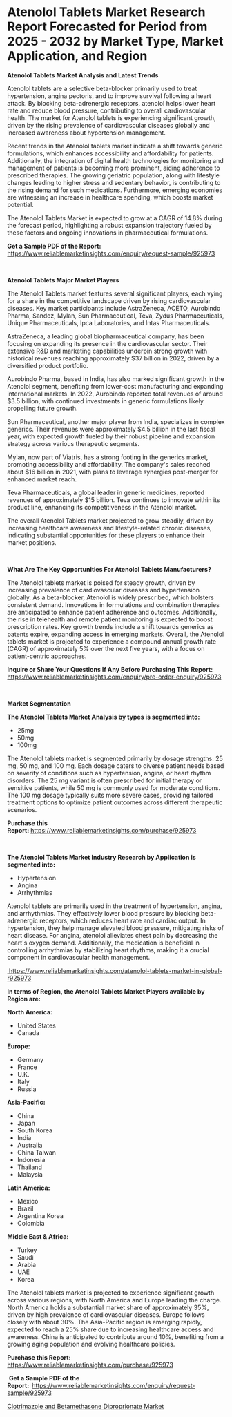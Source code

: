 <p><h1>Atenolol Tablets Market Research Report Forecasted for Period from 2025 -  2032 by Market Type, Market Application, and Region</h1></p><p><strong>Atenolol Tablets Market Analysis and Latest Trends</strong></p>
<p><p>Atenolol tablets are a selective beta-blocker primarily used to treat hypertension, angina pectoris, and to improve survival following a heart attack. By blocking beta-adrenergic receptors, atenolol helps lower heart rate and reduce blood pressure, contributing to overall cardiovascular health. The market for Atenolol tablets is experiencing significant growth, driven by the rising prevalence of cardiovascular diseases globally and increased awareness about hypertension management. </p><p>Recent trends in the Atenolol tablets market indicate a shift towards generic formulations, which enhances accessibility and affordability for patients. Additionally, the integration of digital health technologies for monitoring and management of patients is becoming more prominent, aiding adherence to prescribed therapies. The growing geriatric population, along with lifestyle changes leading to higher stress and sedentary behavior, is contributing to the rising demand for such medications. Furthermore, emerging economies are witnessing an increase in healthcare spending, which boosts market potential. </p><p>The Atenolol Tablets Market is expected to grow at a CAGR of 14.8% during the forecast period, highlighting a robust expansion trajectory fueled by these factors and ongoing innovations in pharmaceutical formulations.</p></p>
<p><strong>Get a Sample PDF of the Report:&nbsp;</strong> <a href="https://www.reliablemarketinsights.com/enquiry/request-sample/925973?utm_campaign=2982&utm_medium=2&utm_source=Github&utm_content=ia&utm_term=08032025&utm_id=atenolol-tablets">https://www.reliablemarketinsights.com/enquiry/request-sample/925973</a></p>
<p>&nbsp;</p>
<p><strong>Atenolol Tablets Major Market Players</strong></p>
<p><p>The Atenolol Tablets market features several significant players, each vying for a share in the competitive landscape driven by rising cardiovascular diseases. Key market participants include AstraZeneca, ACETO, Aurobindo Pharma, Sandoz, Mylan, Sun Pharmaceutical, Teva, Zydus Pharmaceuticals, Unique Pharmaceuticals, Ipca Laboratories, and Intas Pharmaceuticals.</p><p>AstraZeneca, a leading global biopharmaceutical company, has been focusing on expanding its presence in the cardiovascular sector. Their extensive R&D and marketing capabilities underpin strong growth with historical revenues reaching approximately $37 billion in 2022, driven by a diversified product portfolio.</p><p>Aurobindo Pharma, based in India, has also marked significant growth in the Atenolol segment, benefiting from lower-cost manufacturing and expanding international markets. In 2022, Aurobindo reported total revenues of around $3.5 billion, with continued investments in generic formulations likely propelling future growth.</p><p>Sun Pharmaceutical, another major player from India, specializes in complex generics. Their revenues were approximately $4.5 billion in the last fiscal year, with expected growth fueled by their robust pipeline and expansion strategy across various therapeutic segments.</p><p>Mylan, now part of Viatris, has a strong footing in the generics market, promoting accessibility and affordability. The company's sales reached about $16 billion in 2021, with plans to leverage synergies post-merger for enhanced market reach.</p><p>Teva Pharmaceuticals, a global leader in generic medicines, reported revenues of approximately $15 billion. Teva continues to innovate within its product line, enhancing its competitiveness in the Atenolol market.</p><p>The overall Atenolol Tablets market projected to grow steadily, driven by increasing healthcare awareness and lifestyle-related chronic diseases, indicating substantial opportunities for these players to enhance their market positions.</p></p>
<p>&nbsp;</p>
<p><strong>What Are The Key Opportunities For Atenolol Tablets Manufacturers?</strong></p>
<p><p>The Atenolol tablets market is poised for steady growth, driven by increasing prevalence of cardiovascular diseases and hypertension globally. As a beta-blocker, Atenolol is widely prescribed, which bolsters consistent demand. Innovations in formulations and combination therapies are anticipated to enhance patient adherence and outcomes. Additionally, the rise in telehealth and remote patient monitoring is expected to boost prescription rates. Key growth trends include a shift towards generics as patents expire, expanding access in emerging markets. Overall, the Atenolol tablets market is projected to experience a compound annual growth rate (CAGR) of approximately 5% over the next five years, with a focus on patient-centric approaches.</p></p>
<p><strong>Inquire or Share Your Questions If Any Before Purchasing This Report:</strong> <a href="https://www.reliablemarketinsights.com/enquiry/pre-order-enquiry/925973?utm_campaign=2982&utm_medium=2&utm_source=Github&utm_content=ia&utm_term=08032025&utm_id=atenolol-tablets">https://www.reliablemarketinsights.com/enquiry/pre-order-enquiry/925973</a></p>
<p>&nbsp;</p>
<p><strong>Market Segmentation</strong></p>
<p><strong>The Atenolol Tablets Market Analysis by types is segmented into:</strong></p>
<p><ul><li>25mg</li><li>50mg</li><li>100mg</li></ul></p>
<p><p>The Atenolol tablets market is segmented primarily by dosage strengths: 25 mg, 50 mg, and 100 mg. Each dosage caters to diverse patient needs based on severity of conditions such as hypertension, angina, or heart rhythm disorders. The 25 mg variant is often prescribed for initial therapy or sensitive patients, while 50 mg is commonly used for moderate conditions. The 100 mg dosage typically suits more severe cases, providing tailored treatment options to optimize patient outcomes across different therapeutic scenarios.</p></p>
<p><strong>Purchase this Report:&nbsp;</strong><a href="https://www.reliablemarketinsights.com/purchase/925973?utm_campaign=2982&utm_medium=2&utm_source=Github&utm_content=ia&utm_term=08032025&utm_id=atenolol-tablets">https://www.reliablemarketinsights.com/purchase/925973</a></p>
<p>&nbsp;</p>
<p><strong>The Atenolol Tablets Market Industry Research by Application is segmented into:</strong></p>
<p><ul><li>Hypertension</li><li>Angina</li><li>Arrhythmias</li></ul></p>
<p><p>Atenolol tablets are primarily used in the treatment of hypertension, angina, and arrhythmias. They effectively lower blood pressure by blocking beta-adrenergic receptors, which reduces heart rate and cardiac output. In hypertension, they help manage elevated blood pressure, mitigating risks of heart disease. For angina, atenolol alleviates chest pain by decreasing the heart's oxygen demand. Additionally, the medication is beneficial in controlling arrhythmias by stabilizing heart rhythms, making it a crucial component in cardiovascular health management.</p></p>
<p><a href="https://www.reliablemarketinsights.com/atenolol-tablets-market-in-global-r925973?utm_campaign=2982&utm_medium=2&utm_source=Github&utm_content=ia&utm_term=08032025&utm_id=atenolol-tablets">&nbsp;https://www.reliablemarketinsights.com/atenolol-tablets-market-in-global-r925973</a></p>
<p><strong>In terms of Region, the Atenolol Tablets Market Players available by Region are:</strong></p>
<p>
    <p> <strong> North America: </strong>
        <ul>
            <li>United States</li>
            <li>Canada</li>
        </ul>
        </p> 
    <p> <strong> Europe: </strong>
        <ul>
            <li>Germany</li>
            <li>France</li>
            <li>U.K.</li>
            <li>Italy</li>
            <li>Russia</li>
        </ul>
        </p> 
    <p> <strong> Asia-Pacific: </strong>
        <ul>
            <li>China</li>
            <li>Japan</li>
            <li>South Korea</li>
            <li>India</li>
            <li>Australia</li>
            <li>China Taiwan</li>
            <li>Indonesia</li>
            <li>Thailand</li>
            <li>Malaysia</li>
        </ul>
        </p> 
    <p> <strong> Latin America: </strong>
        <ul>
            <li>Mexico</li>
            <li>Brazil</li>
            <li>Argentina Korea</li>
            <li>Colombia</li>
        </ul>
        </p> 
    <p> <strong> Middle East & Africa: </strong>
        <ul>
            <li>Turkey</li>
            <li>Saudi</li>
            <li>Arabia</li>
            <li>UAE</li>
            <li>Korea</li>
        </ul>
    </p>
    </p>
<p><p>The Atenolol tablets market is projected to experience significant growth across various regions, with North America and Europe leading the charge. North America holds a substantial market share of approximately 35%, driven by high prevalence of cardiovascular diseases. Europe follows closely with about 30%. The Asia-Pacific region is emerging rapidly, expected to reach a 25% share due to increasing healthcare access and awareness. China is anticipated to contribute around 10%, benefiting from a growing aging population and evolving healthcare policies.</p></p>
<p><strong>Purchase this Report: </strong><a href="https://www.reliablemarketinsights.com/purchase/925973?utm_campaign=2982&utm_medium=2&utm_source=Github&utm_content=ia&utm_term=08032025&utm_id=atenolol-tablets">https://www.reliablemarketinsights.com/purchase/925973</a></p>
<p>&nbsp;<strong>Get a Sample PDF of the Report:&nbsp;&nbsp;</strong><a href="https://www.reliablemarketinsights.com/enquiry/request-sample/925973?utm_campaign=2982&utm_medium=2&utm_source=Github&utm_content=ia&utm_term=08032025&utm_id=atenolol-tablets">https://www.reliablemarketinsights.com/enquiry/request-sample/925973</a></p>
<p><strong></strong></p>
<p><p><a href="https://github.com/zanoligarav/Market-Research-Report-List-1/blob/main/clotrimazole-and-betamethasone-diproprionate-market.md?utm_campaign=2982&utm_medium=2&utm_source=Github&utm_content=ia&utm_term=08032025&utm_id=atenolol-tablets">Clotrimazole and Betamethasone Diproprionate Market</a></p></p>